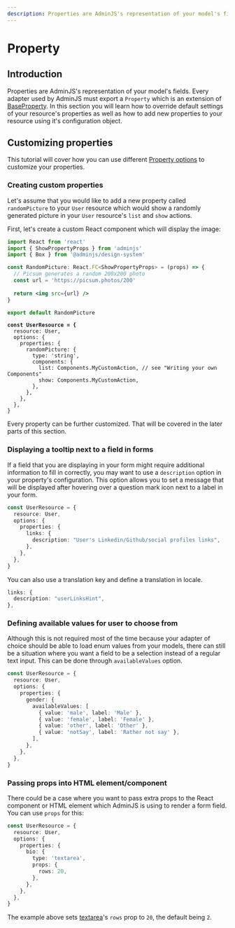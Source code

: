 ```yaml
---
description: Properties are AdminJS's representation of your model's fields.
---
```


# Property

## Introduction

Properties are AdminJS's representation of your model's fields. Every adapter used by AdminJS must export a `Property` which is an extension of [BaseProperty](https://adminjs.page.link/base-property-code). In this section you will learn how to override default settings of your resource's properties as well as how to add new properties to your resource using it's configuration object.

## Customizing properties

This tutorial will cover how you can use different [Property options](https://adminjs.page.link/property-options-code) to customize your properties.

### Creating custom properties

Let's assume that you would like to add a new property called `randomPicture` to your `User` resource which would show a randomly generated picture in your `User` resource's `list` and `show` actions.

First, let's create a custom React component which will display the image:

```jsx
import React from 'react'
import { ShowPropertyProps } from 'adminjs'
import { Box } from '@adminjs/design-system'

const RandomPicture: React.FC<ShowPropertyProps> = (props) => {
  // Picsum generates a random 200x200 photo
  const url = 'https://picsum.photos/200'
  
  return <img src={url} />
}

export default RandomPicture
```

<pre class="language-typescript"><code class="lang-typescript"><strong>const UserResource = {
</strong>  resource: User,
  options: {
    properties: {
      randomPicture: {
        type: 'string',
        components: {
          list: Components.MyCustomAction, // see "Writing your own Components"
          show: Components.MyCustomAction,
        },
      },
    },
  },
}</code></pre>

Every property can be further customized. That will be covered in the later parts of this section.

### Displaying a tooltip next to a field in forms

If a field that you are displaying in your form might require additional information to fill in correctly, you may want to use a `description` option in your property's configuration. This option allows you to set a message that will be displayed after hovering over a question mark icon next to a label in your form.

```typescript
const UserResource = {
  resource: User,
  options: {
    properties: {
      links: {
        description: "User's Linkedin/Github/social profiles links",
      },
    },
  },
}
```

You can also use a translation key and define a translation in locale.

```typescript
links: {
  description: "userLinksHint",
},
```

### Defining available values for user to choose from

Although this is not required most of the time because your adapter of choice should be able to load enum values from your models, there can still be a situation where you want a field to be a selection instead of a regular text input. This can be done through `availableValues` option.

```typescript
const UserResource = {
  resource: User,
  options: {
    properties: {
      gender: {
        availableValues: [
          { value: 'male', label: 'Male' },
          { value: 'female', label: 'Female' },
          { value: 'other', label: 'Other' },
          { value: 'notSay', label: 'Rather not say' },
        ],
      },
    },
  },
}
```

### Passing props into HTML element/component

There could be a case where you want to pass extra props to the React component or HTML element which AdminJS is using to render a form field. You can use `props` for this:

```typescript
const UserResource = {
  resource: User,
  options: {
    properties: {
      bio: {
        type: 'textarea',
        props: {
          rows: 20,
        },
      },
    },
  },
}
```

The example above sets [textarea](https://developer.mozilla.org/en-US/docs/Web/HTML/Element/textarea#attr-rows)'s `rows` prop to `20`, the default being `2`.

